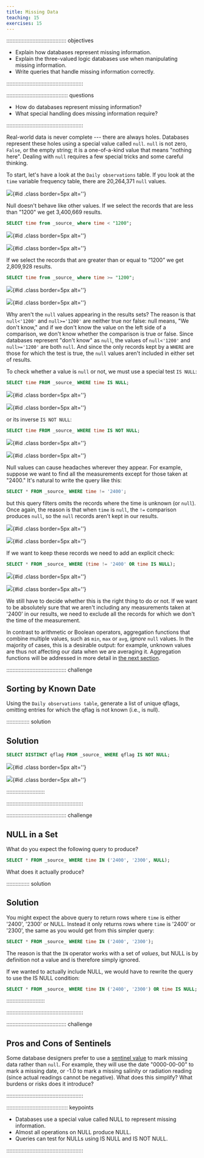 ```yaml
---
title: Missing Data
teaching: 15
exercises: 15
---
```


::::::::::::::::::::::::::::::::::::::: objectives

- Explain how databases represent missing information.
- Explain the three-valued logic databases use when manipulating missing information.
- Write queries that handle missing information correctly.

::::::::::::::::::::::::::::::::::::::::::::::::::

:::::::::::::::::::::::::::::::::::::::: questions

- How do databases represent missing information?
- What special handling does missing information require?

::::::::::::::::::::::::::::::::::::::::::::::::::

Real-world data is never complete --- there are always holes.
Databases represent these holes using a special value called `null`.
`null` is not zero, `False`, or the empty string;
it is a one-of-a-kind value that means "nothing here".
Dealing with `null` requires a few special tricks
and some careful thinking.


To start,
let's have a look at the `Daily observations` table. 
If you look at the `time` variable frequency table, there are 20,264,371 `null` values.

![](fig/06.1_time_nulls.png){#id .class border=5px alt=''}


Null doesn't behave like other values.
If we select the records that are less than "1200" we get 3,400,669 results.

```sql
SELECT time from _source_ where time < "1200";
```

![](fig/06.2_time_less_than_1200_query.png){#id .class border=5px alt=''}

![](fig/06.3_time_less_than_1200_output.png){#id .class border=5px alt=''}


If we select the records that are greater than or equal to “1200” we get 2,809,928 results.
```sql
SELECT time from _source_ where time >= "1200";
```

![](fig/06.4_time_greater_than_1200_query.png){#id .class border=5px alt=''}

![](fig/06.5_time_greater_than_1200_query.png){#id .class border=5px alt=''}

Why aren't the `null` values appearing in the results sets? The reason is that
`null<'1200'` and `null>='1200'`
are neither true nor false:
null means, "We don't know,"
and if we don't know the value on the left side of a comparison,
we don't know whether the comparison is true or false.
Since databases represent "don't know" as `null`,
the values of `null<'1200'` and `null>='1200'`
are both `null`. And since the only records kept by a `WHERE`
are those for which the test is true,
the `null` values aren't included in either set of results.


To check whether a value is `null` or not,
we must use a special test `IS NULL`:

```sql
SELECT time FROM _source_ WHERE time IS NULL;
```


![](fig/06.6_is_null_query.png){#id .class border=5px alt=''}

![](fig/06.7_is_null_output.png){#id .class border=5px alt=''}

or its inverse `IS NOT NULL`:

```sql
SELECT time FROM _source_ WHERE time IS NOT NULL;
```

![](fig/06.8_is_not_null_query.png){#id .class border=5px alt=''}

![](fig/06.9_is_not_null_output.png){#id .class border=5px alt=''}


Null values can cause headaches wherever they appear.
For example,
suppose we want to find all the measurements
except for those taken at "2400."
It's natural to write the query like this:

```sql
SELECT * FROM _source_ WHERE time != '2400';
```

but this query filters omits the records
where the time is unknown (or `null`).
Once again,
the reason is that when `time` is `null`,
the `!=` comparison produces `null`,
so the `null` records aren't kept in our results.


![](fig/06.10_time_is_not_2400_query.png){#id .class border=5px alt=''}

![](fig/06.11_time_is_not_2400_output.png){#id .class border=5px alt=''}


If we want to keep these records
we need to add an explicit check:

```sql
SELECT * FROM _source_ WHERE (time != '2400' OR time IS NULL);
```

![](fig/06.12_time_not_2400_or_null_query.png){#id .class border=5px alt=''}

![](fig/06.13_time_not_2400_or_null_output.png){#id .class border=5px alt=''}


We still have to decide whether this is the right thing to do or not.
If we want to be absolutely sure that
we aren't including any measurements taken at '2400' in our results,
we need to exclude all the records for which we don't the time of the measurement.



In contrast to arithmetic or Boolean operators, aggregation functions
that combine multiple values, such as `min`, `max` or `avg`, *ignore*
`null` values. In the majority of cases, this is a desirable output:
for example, unknown values are thus not affecting our data when we
are averaging it. Aggregation functions will be addressed in more
detail in [the next section](06-agg.md).

:::::::::::::::::::::::::::::::::::::::  challenge

## Sorting by Known Date

Using the `Daily observations table`, generate a list of unique qflags,
omitting entries for which the qflag is not known
(i.e., is null).

:::::::::::::::  solution

## Solution

```sql
SELECT DISTINCT qflag FROM _source_ WHERE qflag IS NOT NULL;
```

![](fig/06.14_distinct_qflag_exclude_null_query.png){#id .class border=5px alt=''}

![](fig/06.15_distinct_qflag_exclude_null_output.png){#id .class border=5px alt=''}

:::::::::::::::::::::::::

::::::::::::::::::::::::::::::::::::::::::::::::::

:::::::::::::::::::::::::::::::::::::::  challenge

## NULL in a Set

What do you expect the following query to produce?

```sql
SELECT * FROM _source_ WHERE time IN ('2400', '2300', NULL);
```

What does it actually produce?

:::::::::::::::  solution

## Solution

You might expect the above query to return rows where `time` is either '2400', '2300' or NULL.
Instead it only returns rows where  `time` is '2400' or '2300', the same as you would get from this
simpler query:

```sql
SELECT * FROM _source_ WHERE time IN ('2400', '2300');
```

The reason is that the `IN` operator works with a set of *values*, but NULL is by definition
not a value and is therefore simply ignored.

If we wanted to actually include NULL, we would have to rewrite the query to use the IS NULL condition:

```sql
SELECT * FROM _source_ WHERE time IN ('2400', '2300') OR time IS NULL;
```

:::::::::::::::::::::::::

::::::::::::::::::::::::::::::::::::::::::::::::::

:::::::::::::::::::::::::::::::::::::::  challenge

## Pros and Cons of Sentinels

Some database designers prefer to use
a [sentinel value](../learners/reference.md#sentinel-value)
to mark missing data rather than `null`.
For example,
they will use the date "0000-00-00" to mark a missing date,
or -1.0 to mark a missing salinity or radiation reading
(since actual readings cannot be negative).
What does this simplify?
What burdens or risks does it introduce?


::::::::::::::::::::::::::::::::::::::::::::::::::

:::::::::::::::::::::::::::::::::::::::: keypoints

- Databases use a special value called NULL to represent missing information.
- Almost all operations on NULL produce NULL.
- Queries can test for NULLs using IS NULL and IS NOT NULL.

::::::::::::::::::::::::::::::::::::::::::::::::::


